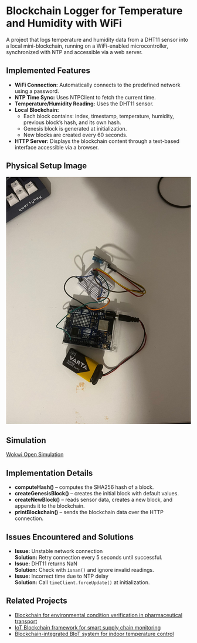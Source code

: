 # Blockchain Logger for Temperature and Humidity with WiFi

A project that logs temperature and humidity data from a DHT11 sensor into a local mini-blockchain, running on a WiFi-enabled microcontroller, synchronized with NTP and accessible via a web server.

## Implemented Features

- **WiFi Connection:** Automatically connects to the predefined network using a password.
- **NTP Time Sync:** Uses NTPClient to fetch the current time.
- **Temperature/Humidity Reading:** Uses the DHT11 sensor.
- **Local Blockchain:**
  - Each block contains: index, timestamp, temperature, humidity, previous block’s hash, and its own hash.
  - Genesis block is generated at initialization.
  - New blocks are created every 60 seconds.
- **HTTP Server:** Displays the blockchain content through a text-based interface accessible via a browser.

## Physical Setup Image

![Physical setup](circuit.jpeg)

## Simulation

[Wokwi Open Simulation](https://wokwi.com/projects/433145545452796929)

## Implementation Details

- **computeHash()** – computes the SHA256 hash of a block.
- **createGenesisBlock()** – creates the initial block with default values.
- **createNewBlock()** – reads sensor data, creates a new block, and appends it to the blockchain.
- **printBlockchain()** – sends the blockchain data over the HTTP connection.

## Issues Encountered and Solutions

- **Issue:** Unstable network connection  
  **Solution:** Retry connection every 5 seconds until successful.
- **Issue:** DHT11 returns NaN  
  **Solution:** Check with `isnan()` and ignore invalid readings.
- **Issue:** Incorrect time due to NTP delay  
  **Solution:** Call `timeClient.forceUpdate()` at initialization.

## Related Projects

- [Blockchain for environmental condition verification in pharmaceutical transport](https://www.mdpi.com/1424-8220/20/14/3951)
- [IoT Blockchain framework for smart supply chain monitoring](https://www.researchgate.net/publication/383369060_Blockchain-Assisted_IoT_Wireless_Framework_for_Equipment_Monitoring_in_Smart_Supply_Chain_A_Focus_on_Temperature_and_Humidity_Sensing)
- [Blockchain-integrated BIoT system for indoor temperature control](https://www.sciencedirect.com/science/article/pii/S0926580522002126)
